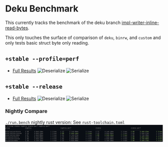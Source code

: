 # Deku Benchmark
This currently tracks the benchmark of the deku branch 
[impl-writer-inline-read-bytes](https://github.com/sharksforarms/deku/tree/impl-writer-inline-read-bytes).

This only touches the surface of comparison of `deku`, `binrw`, and `custom` and only tests
basic struct byte only reading.

## `+stable --profile=perf`
- [Full Results](https://wcampbell0x2a.github.io/deku-bench/perf/report/index.html)
![Deserialize](https://wcampbell0x2a.github.io/deku-bench/perf/Deserialize/report/violin.svg)
![Serialize](https://wcampbell0x2a.github.io/deku-bench/perf/Serialize/report/violin.svg)

## `+stable --release`
- [Full Results](https://wcampbell0x2a.github.io/deku-bench/release/report/index.html)
![Deserialize](https://wcampbell0x2a.github.io/deku-bench/release/Deserialize/report/violin.svg)
![Serialize](https://wcampbell0x2a.github.io/deku-bench/release/Serialize/report/violin.svg)

### Nightly Compare
`./run.bench`
nightly rust version: See `rust-toolchain.toml`
![Critcmp](critcmp.png)
